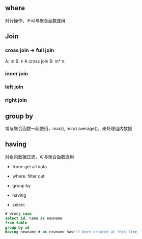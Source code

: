 ## where
对行操作，不可与聚合函数连用

## Join
### cross join -> full join 
A: m
B: n
A cross join B: m* n

### inner join

### left join
### right join

## group by

常与聚合函数一起使用，max(), min() average()，来处理组内数据

## having
对组内数据过滤，可与聚合函数连用



* from: get all data

* where: filter out  

* group by

* having 

* select  

```sql
# wrong case  
select id, name as newname 
from table
group by id
having newname # as newname hasn't been created at this line
```



